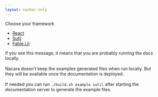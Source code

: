```yaml
---
layout: navbar-only
---
```


<div class="container">
    <div class="section">
        <div class="container">
            <div class="has-text-centered has-text-weight-bold mb-3">
                Choose your framework
            </div>
            <div class="tabs is-centered is-toggle">
                <ul>
                    <li><a href="/Fable.Form/examples/react/index.html">React</a></li>
                    <li class="is-active"><a href="/Fable.Form/examples/sutil/index.html">Sutil</a></li>
                    <li><a href="/Fable.Form/examples/lit/index.html">Fable.Lit</a></li>
                </ul>
            </div>
            <div id="root">
            If you see this message, it means that you are probably running the docs locally.
<br/><br/>
Nacara doesn't keep the examples generated files when run locally. But they will be available once the documentation is deployed.
<br/><br/>
If needed you can run <code>./build.sh example sutil</code> after starting the documentation server to generate the example files.
            </div>
        </div>
    </div>
</div>

<link rel="stylesheet" href="/Fable.Form/examples/daisyui.css">
<script type="module" defer="defer" crossorigin src="dist/index.js"></script>
